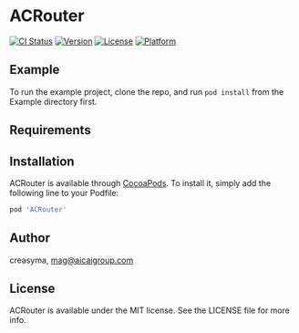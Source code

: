 # ACRouter

[![CI Status](http://img.shields.io/travis/creasyma/ACRouter.svg?style=flat)](https://travis-ci.org/creasyma/ACRouter)
[![Version](https://img.shields.io/cocoapods/v/ACRouter.svg?style=flat)](http://cocoapods.org/pods/ACRouter)
[![License](https://img.shields.io/cocoapods/l/ACRouter.svg?style=flat)](http://cocoapods.org/pods/ACRouter)
[![Platform](https://img.shields.io/cocoapods/p/ACRouter.svg?style=flat)](http://cocoapods.org/pods/ACRouter)

## Example

To run the example project, clone the repo, and run `pod install` from the Example directory first.

## Requirements

## Installation

ACRouter is available through [CocoaPods](http://cocoapods.org). To install
it, simply add the following line to your Podfile:

```ruby
pod 'ACRouter'
```

## Author

creasyma, mag@aicaigroup.com

## License

ACRouter is available under the MIT license. See the LICENSE file for more info.
